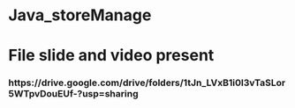 # Java_storeManage
<h1>File slide and video present </h1>
<h3>https://drive.google.com/drive/folders/1tJn_LVxB1i0l3vTaSLor5WTpvDouEUf-?usp=sharing</h3>
